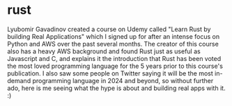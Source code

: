 # rust
Lyubomir Gavadinov created a course on Udemy called "Learn Rust by building Real Applications" which I signed up for after an intense focus on Python and AWS over the past several months. 
The creator of this course also has a heavy AWS background and found Rust just as useful as Javascript and C, and explains it the introduction that Rust has been voted the most loved programming language for the 5 years prior
to this course's publication.
I also saw some people on Twitter saying it will be the most in-demand programming language in 2024 and beyond, so without further ado, here is me seeing what the hype is about and building real apps with it. :) 
